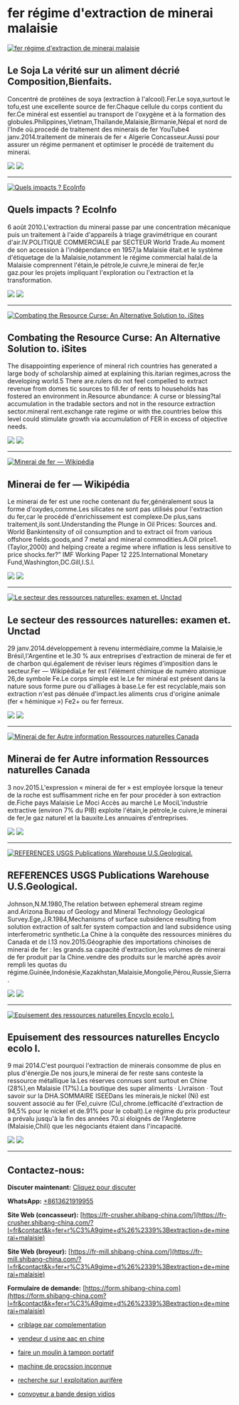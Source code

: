 # fer régime d&#39;extraction de minerai malaisie

<a href="https://swt.shibang-china.com/?l=fr&img&k=fer+r%C3%A9gime+d%26%2339%3Bextraction+de+minerai+malaisie" target="_blank">![fer régime d&#39;extraction de minerai malaisie](http://static.shibang-china.com/all-800x300/1272.jpg)</a>

## Le Soja La vérité sur un aliment décrié Composition,Bienfaits.
Concentré de protéines de soya (extraction à l&#39;alcool).Fer.Le soya,surtout le tofu,est une excellente source de fer.Chaque cellule du corps contient du fer.Ce minéral est essentiel au transport de l&#39;oxygène et à la formation des globules.Philippines,Vietnam,Thaïlande,Malaisie,Birmanie,Népal et nord de l&#39;Inde où.procedé de traitement des minerais de fer YouTube4 janv.2014.traitement de minerais de fer « Algerie Concasseur.Aussi pour assurer un régime permanent et optimiser le procédé de traitement du minerai.


<a href="https://whatsapp.shibangsoft.com/WhatsApp.php" target="_blank" title="WhatsApp">![](http://static.shibang-china.com/icon/whatsapp.png)</a> <a href="https://swt.shibang-china.com/?l=fr&icon&k=fer+r%C3%A9gime+d%26%2339%3Bextraction+de+minerai+malaisie" target="_blank">![](http://static.shibang-china.com/icon/chat-fr.png)</a>

---

<a href="https://swt.shibang-china.com/?l=fr&img&k=fer+r%C3%A9gime+d%26%2339%3Bextraction+de+minerai+malaisie" target="_blank">![Quels impacts ? EcoInfo](http://static.shibang-china.com/all-800x300/1376.jpg)</a>

## Quels impacts ? EcoInfo
6 août 2010.L&#39;extraction du minerai passe par une concentration mécanique puis un traitement à l&#39;aide d&#39;appareils à triage gravimétrique en courant d&#39;air.IV.POLITIQUE COMMERCIALE par SECTEUR World Trade.Au moment de son accession à l&#39;indépendance en 1957,la Malaisie était.et le système d&#39;étiquetage de la Malaisie,notamment le régime commercial halal.de la Malaisie comprennent l&#39;étain,le pétrole,le cuivre,le minerai de fer,le gaz.pour les projets impliquant l&#39;exploration ou l&#39;extraction et la transformation.


<a href="https://whatsapp.shibangsoft.com/WhatsApp.php" target="_blank" title="WhatsApp">![](http://static.shibang-china.com/icon/whatsapp.png)</a> <a href="https://swt.shibang-china.com/?l=fr&icon&k=fer+r%C3%A9gime+d%26%2339%3Bextraction+de+minerai+malaisie" target="_blank">![](http://static.shibang-china.com/icon/chat-fr.png)</a>

---

<a href="https://swt.shibang-china.com/?l=fr&img&k=fer+r%C3%A9gime+d%26%2339%3Bextraction+de+minerai+malaisie" target="_blank">![Combating the Resource Curse: An Alternative Solution to. iSites](http://static.shibang-china.com/all-800x300/770.jpg)</a>

## Combating the Resource Curse: An Alternative Solution to. iSites
The disappointing experience of mineral rich countries has generated a large body of scholarship aimed at explaining this.itarian regimes,across the developing world.5 There are.rulers do not feel compelled to extract revenue from domes tic sources to fill.fer of rents to households has fostered an environment in.Resource abundance: A curse or blessing?tal accumulation in the tradable sectors and not in the resource extraction sector.mineral rent.exchange rate regime or with the.countries below this level could stimulate growth via accumulation of FER in excess of objective needs.


<a href="https://whatsapp.shibangsoft.com/WhatsApp.php" target="_blank" title="WhatsApp">![](http://static.shibang-china.com/icon/whatsapp.png)</a> <a href="https://swt.shibang-china.com/?l=fr&icon&k=fer+r%C3%A9gime+d%26%2339%3Bextraction+de+minerai+malaisie" target="_blank">![](http://static.shibang-china.com/icon/chat-fr.png)</a>

---

<a href="https://swt.shibang-china.com/?l=fr&img&k=fer+r%C3%A9gime+d%26%2339%3Bextraction+de+minerai+malaisie" target="_blank">![Minerai de fer — Wikipédia](http://static.shibang-china.com/all-800x300/698.jpg)</a>

## Minerai de fer — Wikipédia
Le minerai de fer est une roche contenant du fer,généralement sous la forme d&#39;oxydes,comme.Les silicates ne sont pas utilisés pour l&#39;extraction du fer,car le procédé d&#39;enrichissement est complexe.De plus,sans traitement,ils sont.Understanding the Plunge in Oil Prices: Sources and. World Bankintensity of oil consumption and to extract oil from various offshore fields.goods,and 7 metal and mineral commodities.A.Oil price1.(Taylor,2000) and helping create a regime where inflation is less sensitive to price shocks.fer?” IMF Working Paper 12 225.International Monetary Fund,Washington,DC.Gill,I.S.I.


<a href="https://whatsapp.shibangsoft.com/WhatsApp.php" target="_blank" title="WhatsApp">![](http://static.shibang-china.com/icon/whatsapp.png)</a> <a href="https://swt.shibang-china.com/?l=fr&icon&k=fer+r%C3%A9gime+d%26%2339%3Bextraction+de+minerai+malaisie" target="_blank">![](http://static.shibang-china.com/icon/chat-fr.png)</a>

---

<a href="https://swt.shibang-china.com/?l=fr&img&k=fer+r%C3%A9gime+d%26%2339%3Bextraction+de+minerai+malaisie" target="_blank">![Le secteur des ressources naturelles: examen et. Unctad](http://static.shibang-china.com/all-800x300/415.jpg)</a>

## Le secteur des ressources naturelles: examen et. Unctad
29 janv.2014.développement à revenu intermédiaire,comme la Malaisie,le Brésil,l&#39;Argentine et le.30 % aux entreprises d&#39;extraction de minerai de fer et de charbon qui.également de réviser leurs régimes d&#39;imposition dans le secteur.Fer — WikipédiaLe fer est l&#39;élément chimique de numéro atomique 26,de symbole Fe.Le corps simple est le.Le fer minéral est présent dans la nature sous forme pure ou d&#39;alliages à base.Le fer est recyclable,mais son extraction n&#39;est pas dénuée d&#39;impact.les aliments crus d&#39;origine animale (fer « héminique ») Fe2+ ou fer ferreux.


<a href="https://whatsapp.shibangsoft.com/WhatsApp.php" target="_blank" title="WhatsApp">![](http://static.shibang-china.com/icon/whatsapp.png)</a> <a href="https://swt.shibang-china.com/?l=fr&icon&k=fer+r%C3%A9gime+d%26%2339%3Bextraction+de+minerai+malaisie" target="_blank">![](http://static.shibang-china.com/icon/chat-fr.png)</a>

---

<a href="https://swt.shibang-china.com/?l=fr&img&k=fer+r%C3%A9gime+d%26%2339%3Bextraction+de+minerai+malaisie" target="_blank">![Minerai de fer Autre information Ressources naturelles Canada](http://static.shibang-china.com/all-800x300/441.jpg)</a>

## Minerai de fer Autre information Ressources naturelles Canada
3 nov.2015.L&#39;expression « minerai de fer » est employée lorsque la teneur de la roche est suffisamment riche en fer pour procéder à son extraction de.Fiche pays Malaisie Le Moci Accès au marché Le MociL&#39;industrie extractive (environ 7% du PIB) exploite l&#39;étain,le pétrole,le cuivre,le minerai de fer,le gaz naturel et la bauxite.Les annuaires d&#39;entreprises.


<a href="https://whatsapp.shibangsoft.com/WhatsApp.php" target="_blank" title="WhatsApp">![](http://static.shibang-china.com/icon/whatsapp.png)</a> <a href="https://swt.shibang-china.com/?l=fr&icon&k=fer+r%C3%A9gime+d%26%2339%3Bextraction+de+minerai+malaisie" target="_blank">![](http://static.shibang-china.com/icon/chat-fr.png)</a>

---

<a href="https://swt.shibang-china.com/?l=fr&img&k=fer+r%C3%A9gime+d%26%2339%3Bextraction+de+minerai+malaisie" target="_blank">![REFERENCES USGS Publications Warehouse U.S.Geological.](http://static.shibang-china.com/all-800x300/1082.jpg)</a>

## REFERENCES USGS Publications Warehouse U.S.Geological.
Johnson,N.M.1980,The relation between ephemeral stream regime and.Arizona Bureau of Geology and Mineral Technology Geological Survey.Ege,J.R.1984,Mechanisms of surface subsidence resulting from solution extraction of salt.fer system compaction and land subsidence using interferometric synthetic.La Chine à la conquête des ressources minières du Canada et de l.13 nov.2015.Géographie des importations chinoises de minerai de fer : les grands.sa capacité d&#39;extraction,les volumes de minerai de fer produit par la Chine.vendre des produits sur le marché après avoir rempli les quotas du régime.Guinée,Indonésie,Kazakhstan,Malaisie,Mongolie,Pérou,Russie,Sierra.


<a href="https://whatsapp.shibangsoft.com/WhatsApp.php" target="_blank" title="WhatsApp">![](http://static.shibang-china.com/icon/whatsapp.png)</a> <a href="https://swt.shibang-china.com/?l=fr&icon&k=fer+r%C3%A9gime+d%26%2339%3Bextraction+de+minerai+malaisie" target="_blank">![](http://static.shibang-china.com/icon/chat-fr.png)</a>

---

<a href="https://swt.shibang-china.com/?l=fr&img&k=fer+r%C3%A9gime+d%26%2339%3Bextraction+de+minerai+malaisie" target="_blank">![Epuisement des ressources naturelles Encyclo ecolo l.](http://static.shibang-china.com/all-800x300/614.jpg)</a>

## Epuisement des ressources naturelles Encyclo ecolo l.
9 mai 2014.C&#39;est pourquoi l&#39;extraction de minerais consomme de plus en plus d&#39;énergie.De nos jours,le minerai de fer reste sans conteste la ressource métallique la.Les réserves connues sont surtout en Chine (28%),en Malaisie (17%).La boutique des super aliments &middot; Livraison &middot; Tout savoir sur la DHA.SOMMAIRE ISEEDans les minerais,le nickel (Ni) est souvent associé au fer (Fe),cuivre (Cu),chrome.(efficacité d&#39;extraction de 94,5% pour le nickel et de.91% pour le cobalt).Le régime du prix producteur a prévalu jusqu&#39;à la fin des années 70.si éloignés de l&#39;Angleterre (Malaisie,Chili) que les négociants étaient dans l&#39;incapacité.


<a href="https://whatsapp.shibangsoft.com/WhatsApp.php" target="_blank" title="WhatsApp">![](http://static.shibang-china.com/icon/whatsapp.png)</a> <a href="https://swt.shibang-china.com/?l=fr&icon&k=fer+r%C3%A9gime+d%26%2339%3Bextraction+de+minerai+malaisie" target="_blank">![](http://static.shibang-china.com/icon/chat-fr.png)</a>

---
## Contactez-nous:

**Discuter maintenant:** [Cliquez pour discuter](https://swt.shibang-china.com?l=fr&contact&k=fer+r%C3%A9gime+d%26%2339%3Bextraction+de+minerai+malaisie)

**WhatsApp:**  [+8613621919955](https://whatsapp.shibangsoft.com/WhatsApp.php)

**Site Web (concasseur):** [https://fr-crusher.shibang-china.com/](https://fr-crusher.shibang-china.com/?l=fr&contact&k=fer+r%C3%A9gime+d%26%2339%3Bextraction+de+minerai+malaisie)

**Site Web (broyeur):** [https://fr-mill.shibang-china.com/](https://fr-mill.shibang-china.com/?l=fr&contact&k=fer+r%C3%A9gime+d%26%2339%3Bextraction+de+minerai+malaisie)

**Formulaire de demande:** [https://form.shibang-china.com](https://form.shibang-china.com?l=fr&contact&k=fer+r%C3%A9gime+d%26%2339%3Bextraction+de+minerai+malaisie)

* [criblage par complementation](../30/criblage%20par%20complementation.md)

* [vendeur d usine aac en chine](../35/vendeur%20d%20usine%20aac%20en%20chine.md)

* [faire un moulin à tampon portatif](../34/faire%20un%20moulin%20%C3%A0%20tampon%20portatif.md)

* [machine de procssion inconnue](../31/machine%20de%20procssion%20inconnue.md)

* [recherche sur l exploitation aurifère](../29/recherche%20sur%20l%20exploitation%20aurif%C3%A8re.md)

* [convoyeur a bande design vidios](../39/convoyeur%20a%20bande%20design%20vidios.md)